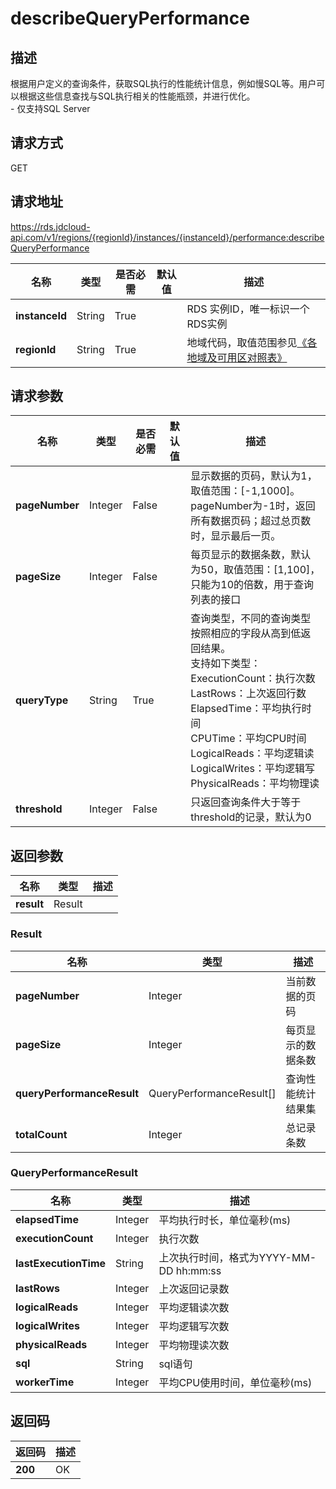 # describeQueryPerformance


## 描述
根据用户定义的查询条件，获取SQL执行的性能统计信息，例如慢SQL等。用户可以根据这些信息查找与SQL执行相关的性能瓶颈，并进行优化。<br>- 仅支持SQL Server

## 请求方式
GET

## 请求地址
https://rds.jdcloud-api.com/v1/regions/{regionId}/instances/{instanceId}/performance:describeQueryPerformance

|名称|类型|是否必需|默认值|描述|
|---|---|---|---|---|
|**instanceId**|String|True| |RDS 实例ID，唯一标识一个RDS实例|
|**regionId**|String|True| |地域代码，取值范围参见[《各地域及可用区对照表》](../Enum-Definitions/Regions-AZ.md)|

## 请求参数
|名称|类型|是否必需|默认值|描述|
|---|---|---|---|---|
|**pageNumber**|Integer|False| |显示数据的页码，默认为1，取值范围：[-1,1000]。pageNumber为-1时，返回所有数据页码；超过总页数时，显示最后一页。|
|**pageSize**|Integer|False| |每页显示的数据条数，默认为50，取值范围：[1,100]，只能为10的倍数，用于查询列表的接口|
|**queryType**|String|True| |查询类型，不同的查询类型按照相应的字段从高到低返回结果。<br>支持如下类型：<br>ExecutionCount：执行次数<br>LastRows：上次返回行数<br>ElapsedTime：平均执行时间<br>CPUTime：平均CPU时间<br>LogicalReads：平均逻辑读<br>LogicalWrites：平均逻辑写<br>PhysicalReads：平均物理读<br>|
|**threshold**|Integer|False| |只返回查询条件大于等于threshold的记录，默认为0|


## 返回参数
|名称|类型|描述|
|---|---|---|
|**result**|Result| |

### Result
|名称|类型|描述|
|---|---|---|
|**pageNumber**|Integer|当前数据的页码|
|**pageSize**|Integer|每页显示的数据条数|
|**queryPerformanceResult**|QueryPerformanceResult[]|查询性能统计结果集|
|**totalCount**|Integer|总记录条数|
### QueryPerformanceResult
|名称|类型|描述|
|---|---|---|
|**elapsedTime**|Integer|平均执行时长，单位毫秒(ms)|
|**executionCount**|Integer|执行次数|
|**lastExecutionTime**|String|上次执行时间，格式为YYYY-MM-DD hh:mm:ss|
|**lastRows**|Integer|上次返回记录数|
|**logicalReads**|Integer|平均逻辑读次数|
|**logicalWrites**|Integer|平均逻辑写次数|
|**physicalReads**|Integer|平均物理读次数|
|**sql**|String|sql语句|
|**workerTime**|Integer|平均CPU使用时间，单位毫秒(ms)|

## 返回码
|返回码|描述|
|---|---|
|**200**|OK|
